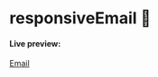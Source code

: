 # responsiveEmail :speech_balloon:
<h4>Live preview:</h4><a href='https://zachmsdev.github.io/responsiveEmail/'>Email</a>
